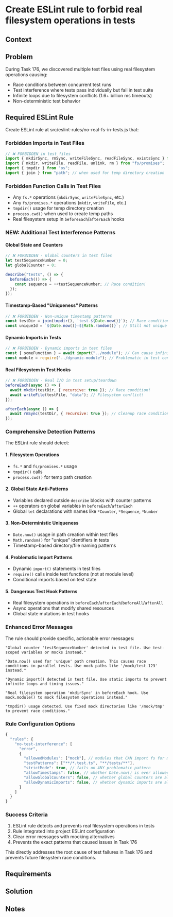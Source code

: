 # Create ESLint rule to forbid real filesystem operations in tests

## Context

## Problem

During Task 176, we discovered multiple test files using real filesystem operations causing:

- Race conditions between concurrent test runs
- Test interference where tests pass individually but fail in test suite
- Infinite loops due to filesystem conflicts (1.6+ billion ms timeouts)
- Non-deterministic test behavior

## Required ESLint Rule

Create ESLint rule at src/eslint-rules/no-real-fs-in-tests.js that:

### Forbidden Imports in Test Files

```javascript
// ❌ FORBIDDEN in test files
import { mkdirSync, rmSync, writeFileSync, readFileSync, existsSync } from "fs";
import { mkdir, writeFile, readFile, unlink, rm } from "fs/promises";
import { tmpdir } from "os";
import { join } from "path"; // when used for temp directory creation
```

### Forbidden Function Calls in Test Files

- Any `fs.*` operations (`mkdirSync`, `writeFileSync`, etc.)
- Any `fs/promises.*` operations (`mkdir`, `writeFile`, etc.)
- `tmpdir()` usage for temp directory creation
- `process.cwd()` when used to create temp paths
- Real filesystem setup in `beforeEach`/`afterEach` hooks

### **NEW: Additional Test Interference Patterns**

#### **Global State and Counters**

```javascript
// ❌ FORBIDDEN - Global counters in test files
let testSequenceNumber = 0;
let globalCounter = 0;

describe("tests", () => {
  beforeEach(() => {
    const sequence = ++testSequenceNumber; // Race condition!
  });
});
```

#### **Timestamp-Based "Uniqueness" Patterns**

```javascript
// ❌ FORBIDDEN - Non-unique timestamp patterns
const testDir = join(tmpdir(), `test-${Date.now()}`); // Race condition!
const uniqueId = `${Date.now()}-${Math.random()}`; // Still not unique in parallel!
```

#### **Dynamic Imports in Tests**

```javascript
// ❌ FORBIDDEN - Dynamic imports in test files
const { someFunction } = await import("../module"); // Can cause infinite loops
const module = require("../dynamic-module"); // Problematic in test context
```

#### **Real Filesystem in Test Hooks**

```javascript
// ❌ FORBIDDEN - Real I/O in test setup/teardown
beforeEach(async () => {
  await mkdir(testDir, { recursive: true }); // Race condition!
  await writeFile(testFile, "data"); // Filesystem conflict!
});

afterEach(async () => {
  await rmSync(testDir, { recursive: true }); // Cleanup race condition!
});
```

### **Comprehensive Detection Patterns**

The ESLint rule should detect:

#### **1. Filesystem Operations**

- `fs.*` and `fs/promises.*` usage
- `tmpdir()` calls
- `process.cwd()` for temp path creation

#### **2. Global State Anti-Patterns**

- Variables declared outside `describe` blocks with counter patterns
- `++` operators on global variables in `beforeEach`/`afterEach`
- Global `let` declarations with names like `*Counter`, `*Sequence`, `*Number`

#### **3. Non-Deterministic Uniqueness**

- `Date.now()` usage in path creation within test files
- `Math.random()` for "unique" identifiers in tests
- Timestamp-based directory/file naming patterns

#### **4. Problematic Import Patterns**

- Dynamic `import()` statements in test files
- `require()` calls inside test functions (not at module level)
- Conditional imports based on test state

#### **5. Dangerous Test Hook Patterns**

- Real filesystem operations in `beforeEach`/`afterEach`/`beforeAll`/`afterAll`
- Async operations that modify shared resources
- Global state mutations in test hooks

### **Enhanced Error Messages**

The rule should provide specific, actionable error messages:

```
"Global counter 'testSequenceNumber' detected in test file. Use test-scoped variables or mocks instead."

"Date.now() used for 'unique' path creation. This causes race conditions in parallel tests. Use mock paths like '/mock/test-123' instead."

"Dynamic import() detected in test file. Use static imports to prevent infinite loops and timing issues."

"Real filesystem operation 'mkdirSync' in beforeEach hook. Use mock.module() to mock filesystem operations instead."

"tmpdir() usage detected. Use fixed mock directories like '/mock/tmp' to prevent race conditions."
```

### **Rule Configuration Options**

```javascript
{
  "rules": {
    "no-test-interference": [
      "error",
      {
        "allowedModules": ["mock"], // modules that CAN import fs for mocking
        "testPatterns": ["**/*.test.ts", "**/tests/**"],
        "strictMode": true, // fails on ANY problematic pattern
        "allowTimestamps": false, // whether Date.now() is ever allowed
        "allowGlobalCounters": false, // whether global counters are allowed
        "allowDynamicImports": false, // whether dynamic imports are allowed
      }
    ]
  }
}
```

### Success Criteria

1. ESLint rule detects and prevents real filesystem operations in tests
2. Rule integrated into project ESLint configuration
3. Clear error messages with mocking alternatives
4. Prevents the exact patterns that caused issues in Task 176

This directly addresses the root cause of test failures in Task 176 and prevents future filesystem race conditions.

## Requirements

## Solution

## Notes
